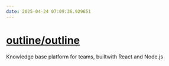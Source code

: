 ```yaml
---
date: 2025-04-24 07:09:36.929651
---
```


# [outline/outline](https://github.com/outline/outline)

Knowledge base platform for teams, builtwith React and Node.js
